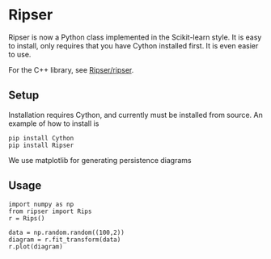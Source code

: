# Ripser


Ripser is now a Python class implemented in the Scikit-learn style. It is easy to install, only requires that you have Cython installed first. It is even easier to use.

For the C++ library, see [Ripser/ripser](https://github.com/Ripser/ripser/releases/latest).


## Setup

Installation requires Cython, and currently must be installed from source. An example of how to install is
```
pip install Cython
pip install Ripser
```

We use matplotlib for generating persistence diagrams


## Usage

```
import numpy as np
from ripser import Rips
r = Rips()

data = np.random.random((100,2))
diagram = r.fit_transform(data)
r.plot(diagram)
```
